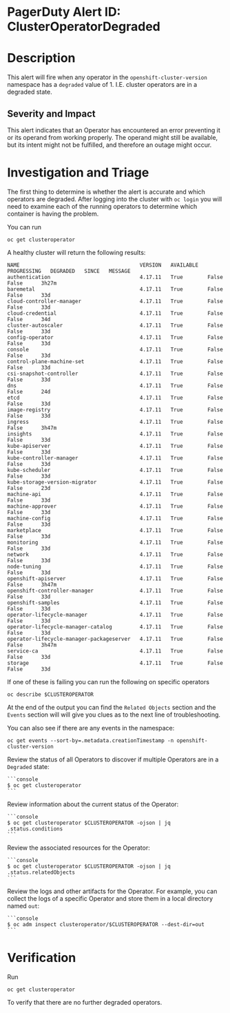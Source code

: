 # PagerDuty Alert ID: ClusterOperatorDegraded
# Description
This alert will fire when any operator in the `openshift-cluster-version` namespace has a `degraded` value of 1. I.E. cluster operators are in a degraded state.

## Severity and Impact

This alert indicates that an Operator has encountered an error preventing it or its operand from working properly. The operand might still be available, but its intent might not be fulfilled, and therefore an outage might occur.

# Investigation and Triage

The first thing to determine is whether the alert is accurate and which operators are degraded. After logging into the cluster with `oc login` you will need to examine each of the running operators to determine which container is having the problem. 

You can run
```
oc get clusteroperator
```

A healthy cluster will return the following results:

```
NAME                                       VERSION   AVAILABLE   PROGRESSING   DEGRADED   SINCE   MESSAGE
authentication                             4.17.11   True        False         False      3h27m   
baremetal                                  4.17.11   True        False         False      33d     
cloud-controller-manager                   4.17.11   True        False         False      33d     
cloud-credential                           4.17.11   True        False         False      34d     
cluster-autoscaler                         4.17.11   True        False         False      33d     
config-operator                            4.17.11   True        False         False      33d     
console                                    4.17.11   True        False         False      33d     
control-plane-machine-set                  4.17.11   True        False         False      33d     
csi-snapshot-controller                    4.17.11   True        False         False      33d     
dns                                        4.17.11   True        False         False      24d     
etcd                                       4.17.11   True        False         False      33d     
image-registry                             4.17.11   True        False         False      33d     
ingress                                    4.17.11   True        False         False      3h47m   
insights                                   4.17.11   True        False         False      33d     
kube-apiserver                             4.17.11   True        False         False      33d     
kube-controller-manager                    4.17.11   True        False         False      33d     
kube-scheduler                             4.17.11   True        False         False      33d     
kube-storage-version-migrator              4.17.11   True        False         False      23d     
machine-api                                4.17.11   True        False         False      33d     
machine-approver                           4.17.11   True        False         False      33d     
machine-config                             4.17.11   True        False         False      33d     
marketplace                                4.17.11   True        False         False      33d     
monitoring                                 4.17.11   True        False         False      33d     
network                                    4.17.11   True        False         False      33d     
node-tuning                                4.17.11   True        False         False      33d     
openshift-apiserver                        4.17.11   True        False         False      3h47m   
openshift-controller-manager               4.17.11   True        False         False      33d     
openshift-samples                          4.17.11   True        False         False      33d     
operator-lifecycle-manager                 4.17.11   True        False         False      33d     
operator-lifecycle-manager-catalog         4.17.11   True        False         False      33d     
operator-lifecycle-manager-packageserver   4.17.11   True        False         False      3h47m   
service-ca                                 4.17.11   True        False         False      33d     
storage                                    4.17.11   True        False         False      33d     
```

If one of these is failing you can run the following on specific operators

```
oc describe $CLUSTEROPERATOR
```

At the end of the output you can find the `Related Objects` section and the `Events` section will will give you clues as to the next line of troubleshooting.

You can also see if there are any events in the namespace:

```
oc get events --sort-by=.metadata.creationTimestamp -n openshift-cluster-version
```

Review the status of all Operators to discover if multiple Operators are
in a `Degraded` state:

    ```console
    $ oc get clusteroperator
    ```

Review information about the current status of the Operator:

    ```console
    $ oc get clusteroperator $CLUSTEROPERATOR -ojson | jq .status.conditions
    ```

Review the associated resources for the Operator:

    ```console
    $ oc get clusteroperator $CLUSTEROPERATOR -ojson | jq .status.relatedObjects
    ```

Review the logs and other artifacts for the Operator. For example, you can
collect the logs of a specific Operator and store them in a local directory
named `out`:

    ```console
    $ oc adm inspect clusteroperator/$CLUSTEROPERATOR --dest-dir=out
    ```

# Verification

Run 

```
oc get clusteroperator
```

To verify that there are no further degraded operators.